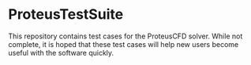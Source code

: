 ProteusTestSuite
================

This repository contains test cases for the ProteusCFD solver. While not complete,
it is hoped that these test cases will help new users become useful with the 
software quickly.
